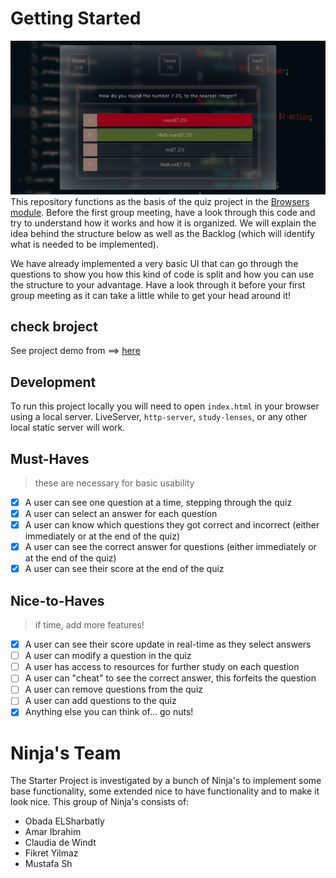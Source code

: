# Getting Started
![screenshot of the app](public\img\app-screenshot.JPG)
This repository functions as the basis of the quiz project in the [Browsers module](https://github.com/HackYourFuture/Browsers). Before the first group meeting, have a look through this code and try to understand how it works and how it is organized. We will explain the idea behind the structure below as well as the Backlog (which will identify what is needed to be implemented).

We have already implemented a very basic UI that can go through the questions to show you how this kind of code is split and how you can use the structure to your advantage. Have a look through it before your first group meeting as it can take a little while to get your head around it!

## check broject
See project demo from ==>  [here](https://obadaelsharbatly.github.io/quiz-project-NinjaTeam-HYF/)
## Development

To run this project locally you will need to open `index.html` in your browser using a local server. LiveServer, `http-server`, `study-lenses`, or any other local static server will work.

## Must-Haves

> these are necessary for basic usability

- [x] A user can see one question at a time, stepping through the quiz
- [x] A user can select an answer for each question
- [x] A user can know which questions they got correct and incorrect (either immediately or at the end of the quiz)
- [x] A user can see the correct answer for questions (either immediately or at the end of the quiz)
- [x] A user can see their score at the end of the quiz

## Nice-to-Haves

> if time, add more features!

- [x] A user can see their score update in real-time as they select answers
- [ ] A user can modify a question in the quiz
- [ ] A user has access to resources for further study on each question
- [ ] A user can "cheat" to see the correct answer, this forfeits the question
- [ ] A user can remove questions from the quiz
- [ ] A user can add questions to the quiz
- [x] Anything else you can think of... go nuts!

# Ninja's Team

The Starter Project is investigated by a bunch of Ninja's to implement some base functionality, some extended nice to have functionality and to make it look nice. 
This group of Ninja's consists of:

* Obada ELSharbatly
* Amar Ibrahim
* Claudia de Windt
* Fikret Yilmaz
* Mustafa Sh

